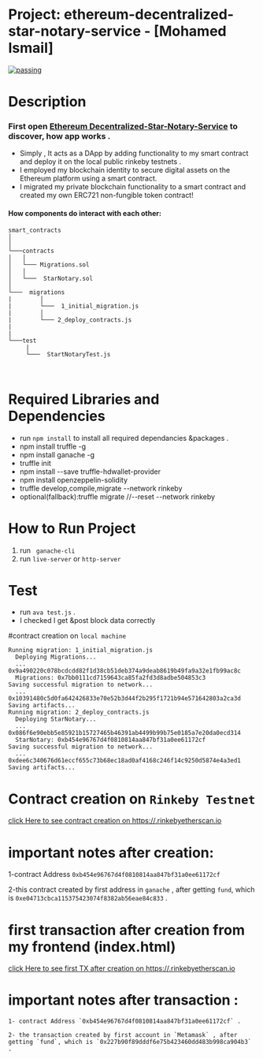 # Project: ethereum-decentralized-star-notary-service - [Mohamed Ismail]

[![passing](https://semaphoreci.com/api/v1/ibrunotome/udacity-blockchain-developer-nanodegree/branches/master/badge.svg)](https://semaphoreci.com/api/v1/ibrunotome/udacity-blockchain-developer-nanodegree/branches/master/badge.svg)


# Description
  
  ### First open [Ethereum Decentralized-Star-Notary-Service](http://localhost:8080/) to discover, how app works .
  - Simply , It acts as a DApp by adding functionality to my smart contract and deploy it on the local public rinkeby testnets   .
  - I employed my blockchain identity to secure digital assets on the Ethereum platform using a smart contract.
  - I migrated my private blockchain functionality to a smart contract and created my own ERC721 non-fungible token contract!  

  #### How  components do interact with each other:

```
smart_contracts
│     
│
└───contracts 
│   │  
│   └─── Migrations.sol
│   │        
│   └───  StarNotary.sol
│     
└───  migrations   
|        │
|        └───  1_initial_migration.js
|        │
|        └─── 2_deploy_contracts.js
|
|
└───test   
     | 
     └───  StartNotaryTest.js
        
    
 ``` 

# Required Libraries and Dependencies
   - run `npm install` to install all required dependancies &packages .
   - npm install truffle -g
   - npm install ganache -g
   - truffle init 
   - npm install --save truffle-hdwallet-provider
   - npm install openzeppelin-solidity
   - truffle develop,compile,migrate --network rinkeby
   - optional(fallback):truffle migrate  //--reset --network rinkeby

   

# How to Run Project 
   1. run ` ganache-cli`
   2. run `live-server` or `http-server`
 

 
# Test
  - run `ava test.js` .
  - I checked I get &post block data correctly


#contract creation on `local machine`

````
Running migration: 1_initial_migration.js
  Deploying Migrations...
  ... 0x9a490220c078bcdcdd82f1d38cb51deb374a9deab8619b49fa9a32e1fb99ac8c
  Migrations: 0x7bb0111cd7159643ca85fa2fd3d8adbe504853c3
Saving successful migration to network...
  ... 0x10391480c5d0fa642426833e70e52b3d44f2b295f1721b94e571642803a2ca3d
Saving artifacts...
Running migration: 2_deploy_contracts.js
  Deploying StarNotary...
  ... 0x086f6e90ebb5e85921b15727465b46391ab4499b99b75e0185a7e20da0ecd314
  StarNotary: 0xb454e96767d4f0810814aa847bf31a0ee61172cf
Saving successful migration to network...
  ... 0xdee6c340676d61eccf655c73b68ec18ad0af4168c246f14c9250d5874e4a3ed1
Saving artifacts...

````

# Contract creation on `Rinkeby Testnet`

[click Here to see contract creation on https://.rinkebyetherscan.io](https://rinkeby.etherscan.io/tx/0x086f6e90ebb5e85921b15727465b46391ab4499b99b75e0185a7e20da0ecd314)

# important notes after creation:
   
   1-contract Address `0xb454e96767d4f0810814aa847bf31a0ee61172cf`

   2-this contract created by first address in `ganache` , after getting `fund`, which is `0xe04713cbca115375423074f8382ab56eae84c833` .  
  
# first transaction after creation from my frontend (index.html)
  
  [click Here to see first TX  after creation on https://.rinkebyetherscan.io](https://rinkeby.etherscan.io/tx/0x89d53c7a30b2bcbda7cc0f73f29b55bec132102dc56431194051528f4d92bce3)
       
 # important notes after transaction :
    
    1- contract Address `0xb454e96767d4f0810814aa847bf31a0ee61172cf` .
   
    2- the transaction created by first account in `Metamask` , after getting `fund`, which is `0x227b90f89dddf6e75b423460dd483b998ca904b3` .  
